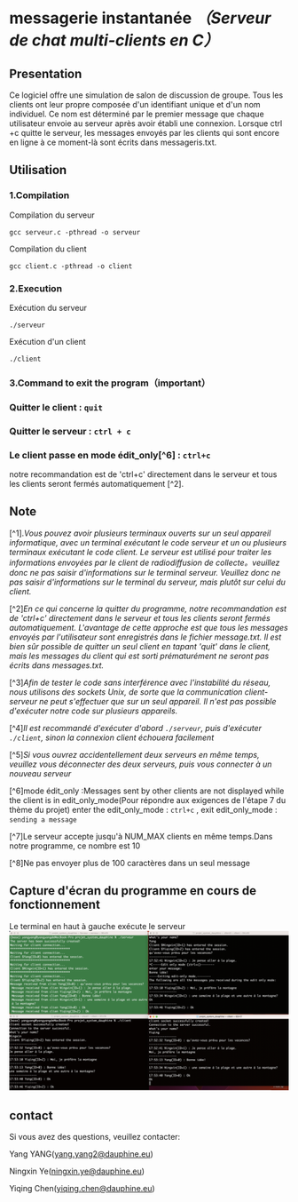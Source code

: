# **messagerie instantanée** *（Serveur de chat multi-clients en C）*

## **Presentation**

Ce logiciel offre une simulation de salon de discussion de groupe. Tous les clients ont leur propre composée d'un identifiant unique et d'un nom individuel. Ce nom est déterminé par le premier message que chaque utilisateur envoie au serveur après avoir établi une connexion. Lorsque ctrl +c quitte le serveur, les messages envoyés par les clients qui sont encore en ligne à ce moment-là sont écrits dans messageris.txt.

## **Utilisation**

### **1.Compilation**
Compilation du serveur
```
gcc serveur.c -pthread -o serveur
```
Compilation du client
``` 
gcc client.c -pthread -o client
```
### **2.Execution**
Exécution du serveur
```
./serveur

```
Exécution d'un client
```
./client
```

### **3.Command to exit the program（important）**
### Quitter le client : `quit` 
### Quitter le serveur : `ctrl + c`
### Le client passe en mode édit_only[^6] : `ctrl+c`
notre recommandation est de 'ctrl+c' directement dans le serveur et tous les clients seront fermés automatiquement [^2]. 

## Note
[^1].*Vous pouvez avoir plusieurs terminaux ouverts sur un seul appareil informatique, avec un terminal exécutant le code serveur et un ou plusieurs terminaux exécutant le code client. Le serveur est utilisé pour traiter les informations envoyées par le client de radiodiffusion de collecte。veuillez donc ne pas saisir d'informations sur le terminal serveur. Veuillez donc ne pas saisir d'informations sur le terminal du serveur, mais plutôt sur celui du client.*

[^2]*En ce qui concerne la quitter du programme, notre recommandation est de 'ctrl+c' directement dans le serveur et tous les clients seront fermés automatiquement. L'avantage de cette approche est que tous les messages envoyés par l'utilisateur sont enregistrés dans le fichier message.txt. Il est bien sûr possible de quitter un seul client en tapant 'quit' dans le client, mais les messages du client qui est sorti prématurément ne seront pas écrits dans messages.txt.*

[^3]*Afin de tester le code sans interférence avec l'instabilité du réseau, nous utilisons des sockets Unix, de sorte que la communication client-serveur ne peut s'effectuer que sur un seul appareil. Il n'est pas possible d'exécuter notre code sur plusieurs appareils.*


[^4]*Il est recommandé d'exécuter d'abord `./serveur`, puis d'exécuter `./client`, sinon la connexion client échouera facilement*

[^5]*Si vous ouvrez accidentellement deux serveurs en même temps, veuillez vous déconnecter des deux serveurs, puis vous connecter à un nouveau serveur*

[^6]mode édit_only :Messages sent by other clients are not displayed while the client is in edit_only_mode(Pour répondre aux exigences de l'étape 7 du thème du projet)
enter the edit_only_mode : `ctrl+c` , 
exit edit_only_mode : `sending a message`

[^7]Le serveur accepte jusqu'à NUM_MAX clients en même temps.Dans notre programme, ce nombre est 10

[^8]Ne pas envoyer plus de 100 caractères dans un seul message

## Capture d'écran du programme en cours de fonctionnement
Le terminal en haut à gauche exécute le serveur
![caputure](caputure.png "caputure d'écran")

## contact
Si vous avez des questions, veuillez contacter:

Yang YANG(yang.yang2@dauphine.eu)

Ningxin Ye(ningxin.ye@dauphine.eu)

Yiqing Chen(yiqing.chen@dauphine.eu)